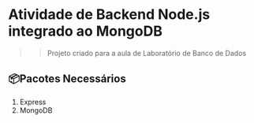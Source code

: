 # Atividade de Backend Node.js integrado ao MongoDB
>> Projeto criado para a aula de Laboratório de Banco de Dados

## 📦Pacotes Necessários
1. Express
2. MongoDB